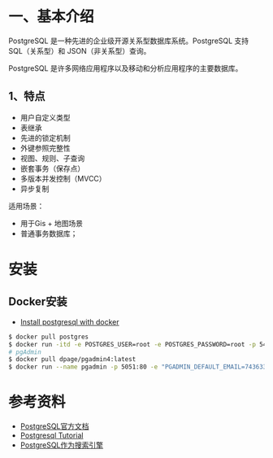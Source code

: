 # 一、基本介绍

PostgreSQL 是一种先进的企业级开源关系型数据库系统。PostgreSQL 支持 SQL（关系型）和 JSON（非关系型）查询。

PostgreSQL 是许多网络应用程序以及移动和分析应用程序的主要数据库。

## 1、特点

- 用户自定义类型
- 表继承
- 先进的锁定机制
- 外键参照完整性
- 视图、规则、子查询
- 嵌套事务（保存点）
- 多版本并发控制（MVCC）
- 异步复制

适用场景：
- 用于Gis + 地图场景
- 普通事务数据库；


# 安装

## Docker安装

- [Install postgresql with docker](https://www.baeldung.com/ops/postgresql-docker-setup)

```bash
$ docker pull postgres
$ docker run -itd -e POSTGRES_USER=root -e POSTGRES_PASSWORD=root -p 5432:5432 --name postgresql postgres
# pgAdmin
$ docker pull dpage/pgadmin4:latest
$ docker run --name pgadmin -p 5051:80 -e "PGADMIN_DEFAULT_EMAIL=743633145@qq.com" -e "PGADMIN_DEFAULT_PASSWORD=root" -d dpage/pgadmin4
```

# 参考资料

- [PostgreSQL官方文档](https://www.postgresql.org/docs/current/tutorial.html)
- [Postgresql Tutorial](https://www.postgresqltutorial.com/)
- [PostgreSQL作为搜索引擎](https://xata.io/blog/postgres-full-text-search-engine)
